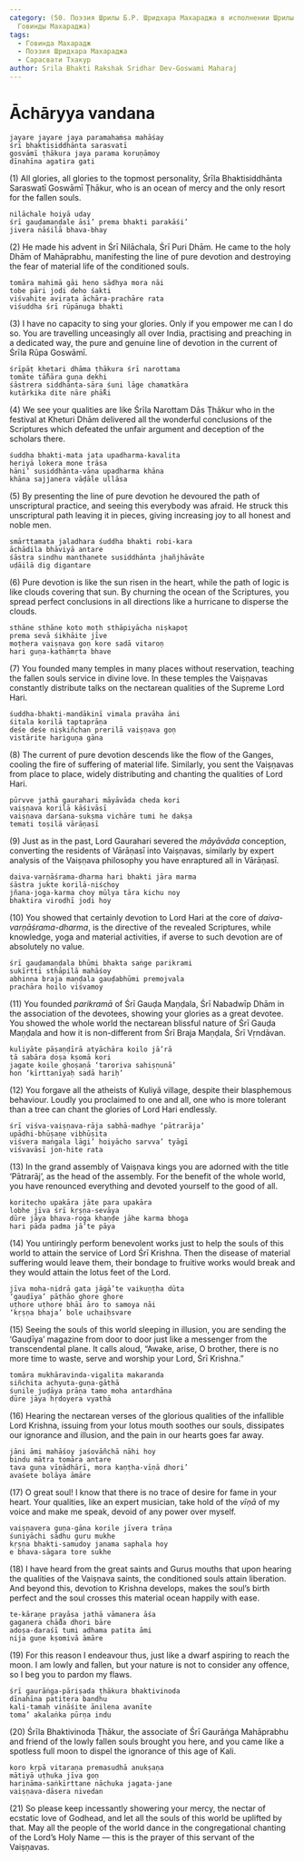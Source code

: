```yaml
---
category: (50. Поэзия Шрилы Б.Р. Шридхара Махараджа в исполнении Шрилы Б.С.
  Говинды Махараджа)
tags:
  - Говинда Махарадж
  - Поэзия Шридхара Махараджа
  - Сарасвати Тхакур
author: Srila Bhakti Rakshak Sridhar Dev-Goswami Maharaj
---
```


# Āchāryya vandana

    jayare jayare jaya paramahaṁsa mahāśay
    śrī bhaktisiddhānta sarasvatī
    gosvāmī ṭhākura jaya parama koruṇāmoy
    dīnahīna agatira gati

(1) All glories, all glories to the topmost personality, Śrīla Bhaktisiddhānta Saraswatī Goswāmī Ṭhākur, who is an ocean of mercy and the only resort for the fallen souls.

    nilāchale hoiyā uday
    śrī gauḍamaṇḍale āsi’ prema bhakti parakāśi’
    jivera nāśilā bhava-bhay

(2) He made his advent in Śrī Nilāchala, Śrī Puri Dhām. He came to the holy Dhām of Mahāprabhu, manifesting the line of pure devotion and destroying the fear of material life of the conditioned souls.

    tomāra mahimā gāi heno sādhya mora nāi
    tobe pāri jodi deho śakti
    viśvahite avirata āchāra-prachāre rata
    viśuddha śrī rūpānuga bhakti

(3) I have no capacity to sing your glories. Only if you empower me can I do so. You are travelling unceasingly all over India, practising and preaching in a dedicated way, the pure and genuine line of devotion in the current of Śrīla Rūpa Goswāmī.

    śrīpāṭ khetari dhāma ṭhākura śrī narottama
    tomāte tā̐hāra guṇa dekhi
    śāstrera siddhānta-sāra śuni lāge chamatkāra
    kutārkika dite nāre phā̐ki

(4) We see your qualities are like Śrīla Narottam Dās Ṭhākur who in the festival at Kheturi Dhām delivered all the wonderful conclusions of the Scriptures which defeated the unfair argument and deception of the scholars there.

    śuddha bhakti-mata jata upadharma-kavalita
    heriyā lokera mone trāsa
    hāni’ susiddhānta-vāṇa upadharma khāna
    khāna sajjanera vāḍāle ullāsa

(5) By presenting the line of pure devotion he devoured the path of unscriptural practice, and seeing this everybody was afraid. He struck this unscriptural path leaving it in pieces, giving increasing joy to all honest and noble men.

    smārttamata jaladhara śuddha bhakti robi-kara
    āchādila bhāviyā antare
    śāstra sindhu manthanete susiddhānta jhañjhāvāte
    uḍāilā dig digantare

(6) Pure devotion is like the sun risen in the heart, while the path of logic is like clouds covering that sun. By churning the ocean of the Scriptures, you spread perfect conclusions in all directions like a hurricane to disperse the clouds.

    sthāne sthāne koto moṭh sthāpiyācha niṣkapoṭ
    prema sevā śikhāite jīve
    moṭhera vaiṣṇava goṇ kore sadā vitaroṇ
    hari guṇa-kathāmṛta bhave

(7) You founded many temples in many places without reservation, teaching the fallen souls service in divine love. In these temples the Vaiṣṇavas constantly distribute talks on the nectarean qualities of the Supreme Lord Hari.

    śuddha-bhakti-mandākinī vimala pravāha āni
    śitala korilā taptaprāṇa
    deśe deśe niṣkiñchan prerilā vaiṣṇava goṇ
    vistārite hariguṇa gāna

(8) The current of pure devotion descends like the flow of the Ganges, cooling the fire of suffering of material life. Similarly, you sent the Vaiṣṇavas from place to place, widely distributing and chanting the qualities of Lord Hari.

    pūrvve jathā gaurahari māyāvāda cheda kori
    vaiṣṇava korilā kāśivāsī
    vaiṣṇava darśana-sukṣma vichāre tumi he dakṣa
    temati toṣilā vārāṇasī

(9) Just as in the past, Lord Gaurahari severed the *māyāvāda* conception, converting the residents of Vārāṇasī into Vaiṣṇavas, similarly by expert analysis of the Vaiṣṇava philosophy you have enraptured all in Vārāṇasī.

    daiva-varṇāśrama-dharma hari bhakti jāra marma
    śāstra jukte korilā-niśchoy
    jñana-joga-karma choy mūlya tāra kichu noy
    bhaktira virodhī jodi hoy

(10) You showed that certainly devotion to Lord Hari at the core of *daiva-varṇāśrama-dharma*, is the directive of the revealed Scriptures, while knowledge, yoga and material activities, if averse to such devotion are of absolutely no value.

    śrī gauḍamaṇḍala bhūmi bhakta saṅge parikrami
    sukīrtti sthāpilā mahāśoy
    abhinna braja maṇḍala gauḍabhūmi premojvala
    prachāra hoilo viśvamoy

(11) You founded *parikramā* of Śrī Gauḍa Maṇḍala, Śrī Nabadwīp Dhām in the association of the devotees, showing your glories as a great devotee. You showed the whole world the nectarean blissful nature of Śrī Gauḍa Maṇḍala and how it is non-different from Śrī Braja Maṇḍala, Śrī Vṛndāvan.

    kuliyāte pāṣaṇḍīrā atyāchāra koilo jā’rā
    tā sabāra doṣa kṣomā kori
    jagate koile ghoṣaṇā ‘taroriva sahiṣṇunā’
    hon ‘kīrttanīyaḥ sadā hariḥ’

(12) You forgave all the atheists of Kuliyā village, despite their blasphemous behaviour. Loudly you proclaimed to one and all, one who is more tolerant than a tree can chant the glories of Lord Hari endlessly.

    śrī viśva-vaiṣṇava-rāja sabhā-madhye ‘pātrarāja’
    upādhi-bhūṣaṇe vibhūṣita
    viśvera maṅgala lāgi’ hoiyācho sarvva’ tyāgī
    viśvavāsī jon-hite rata

(13) In the grand assembly of Vaiṣṇava kings you are adorned with the title ‘Pātrarāj’, as the head of the assembly. For the benefit of the whole world, you have renounced everything and devoted yourself to the good of all.

    koritecho upakāra jāte para upakāra
    lobhe jīva śrī kṛṣṇa-sevāya
    dūre jāya bhava-roga khaṇḍe jāhe karma bhoga
    hari pāda padma jā’te pāya

(14) You untiringly perform benevolent works just to help the souls of this world to attain the service of Lord Śrī Krishna. Then the disease of material suffering would leave them, their bondage to fruitive works would break and they would attain the lotus feet of the Lord.

    jīva moha-nidrā gata jāgā’te vaikuṇṭha dūta
    ‘gauḍīya’ pāṭhāo ghore ghore
    uṭhore uṭhore bhāi āro to samoya nāi
    ‘kṛṣṇa bhaja’ bole uchaiḥsvare

(15) Seeing the souls of this world sleeping in illusion, you are sending the ‘Gauḍīya’ magazine from door to door just like a messenger from the transcendental plane. It calls aloud, “Awake, arise, O brother, there is no more time to waste, serve and worship your Lord, Śrī Krishna.”

    tomāra mukhāravinda-vigalita makaranda
    siñchita achyuta-guṇa-gāthā
    śunile juḍāya prāṇa tamo moha antardhāna
    dūre jāya hṛdoyera vyathā

(16) Hearing the nectarean verses of the glorious qualities of the infallible Lord Krishna, issuing from your lotus mouth soothes our souls, dissipates our ignorance and illusion, and the pain in our hearts goes far away.

    jāni āmi mahāśoy jaśovāñchā nāhi hoy
    bindu mātra tomāra antare
    tava guṇa vīṇādhārī, mora kaṇṭha-vīṇā dhori’
    avaśete bolāya āmāre

(17) O great soul! I know that there is no trace of desire for fame in your heart. Your qualities, like an expert musician, take hold of the *vīṇā* of my voice and make me speak, devoid of any power over myself.

    vaiṣṇavera guṇa-gāna korile jīvera trāṇa
    śuniyāchi sādhu guru mukhe
    kṛṣṇa bhakti-samudoy janama saphala hoy
    e bhava-sāgara tore sukhe

(18) I have heard from the great saints and Gurus mouths that upon hearing the qualities of the Vaiṣṇava saints, the conditioned souls attain liberation. And beyond this, devotion to Krishna develops, makes the soul’s birth perfect and the soul crosses this material ocean happily with ease.

    te-kāraṇe prayāsa jathā vāmanera āśa
    gaganera chā̐da dhori bāre
    adoṣa-daraśī tumi adhama patita āmi
    nija guṇe kṣomivā āmāre

(19) For this reason I endeavour thus, just like a dwarf aspiring to reach the moon. I am lowly and fallen, but your nature is not to consider any offence, so I beg you to pardon my flaws.

    śrī gaurāṅga-pāriṣada ṭhākura bhaktivinoda
    dīnahīna patitera bandhu
    kali-tamaḥ vināśite ānilena avanīte
    toma’ akalaṅka pūrṇa indu

(20) Śrīla Bhaktivinoda Ṭhākur, the associate of Śrī Gaurāṅga Mahāprabhu and friend of the lowly fallen souls brought you here, and you came like a spotless full moon to dispel the ignorance of this age of Kali.

    koro kṛpā vitaraṇa premasudhā anukṣaṇa
    mātiyā uṭhuka jīva goṇ
    harināma-saṅkīrttane nāchuka jagata-jane
    vaiṣṇava-dāsera nivedan

(21) So please keep incessantly showering your mercy, the nectar of ecstatic love of Godhead, and let all the souls of this world be uplifted by that. May all the people of the world dance in the congregational chanting of the Lord’s Holy Name — this is the prayer of this servant of the Vaiṣṇavas.

